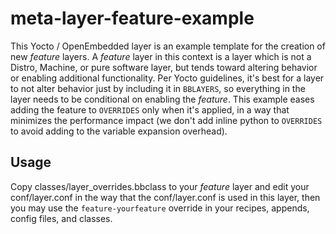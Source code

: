 # meta-layer-feature-example

This Yocto / OpenEmbedded layer is an example template for the creation of new *feature* layers. A *feature* layer in this context is a layer which is not a Distro, Machine, or pure software layer, but tends toward altering behavior or enabling additional functionality. Per Yocto guidelines, it's best for a layer to not alter behavior just by including it in `BBLAYERS`, so everything in the layer needs to be conditional on enabling the *feature*. This example eases adding the feature to `OVERRIDES` only when it's applied, in a way that minimizes the performance impact (we don't add inline python to `OVERRIDES` to avoid adding to the variable expansion overhead).

## Usage

Copy classes/layer_overrides.bbclass to your *feature* layer and edit your conf/layer.conf in the way that the conf/layer.conf is used in this layer, then you may use the `feature-yourfeature` override in your recipes, appends, config files, and classes.
